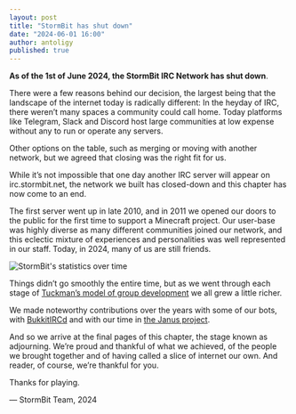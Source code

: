 ```yaml
---
layout: post
title: "StormBit has shut down"
date: "2024-06-01 16:00"
author: antoligy
published: true
---
```


**As of the 1st of June 2024, the StormBit IRC Network has shut down**.

There were a few reasons behind our decision, the largest being that the landscape of the internet today is radically different: In the heyday of IRC, there weren’t many spaces a community could call home. Today platforms like Telegram, Slack and Discord host large communities at low expense without any to run or operate any servers.

Other options on the table, such as merging or moving with another network, but we agreed that closing was the right fit for us.

While it’s not impossible that one day another IRC server will appear on irc.stormbit.net, the network we built has closed-down and this chapter has now come to an end.

The first server went up in late 2010, and in 2011 we opened our doors to the public for the first time to support a Minecraft project.  Our user-base was highly diverse as many different communities joined our network, and this eclectic mixture of experiences and personalities was well represented in our staff.  Today, in 2024, many of us are still friends.

![StormBit's statistics over time](https://github.com/StormBit/stormbit.github.io/assets/440052/4a2294d1-c9ba-4747-a1e4-52ce34ec6f14)

Things didn’t go smoothly the entire time, but as we went through each stage of [Tuckman’s model of group development](https://en.wikipedia.org/wiki/Tuckman%27s_stages_of_group_development) we all grew a little richer.

We made noteworthy contributions over the years with some of our bots, with [BukkitIRCd](https://dev.bukkit.org/projects/bukkitircd) and with our time in [the Janus project](https://irc.wiki/Janus).

And so we arrive at the final pages of this chapter, the stage known as adjourning. We’re proud and thankful of what we achieved, of the people we brought together and of having called a slice of internet our own.  And reader, of course, we’re thankful for you.

Thanks for playing.

— StormBit Team, 2024

